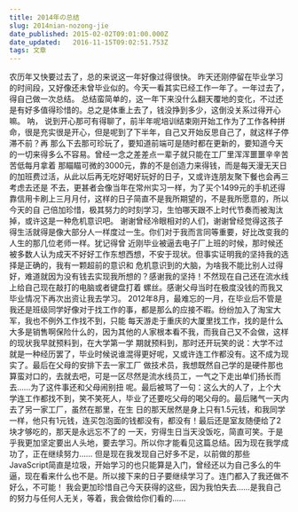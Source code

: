 ```yaml
---
title: 2014年の总结
slug: 2014nian-nozong-jie
date_published: 2015-02-02T09:01:00.000Z
date_updated:   2016-11-15T09:02:51.753Z
tags: 文章
---
```


农历年又快要过去了，总的来说这一年好像过得很快。
昨天还刚停留在毕业学习的时间段，又好像还未曾毕业似的。今天一看其实已经工作一年了。一年过去了，得自己做一次总结。
总结蛮简单的，这一年下来没什么翻天覆地的变化，不过还是有好多值得珍惜的。总之是体重上去了，钱没挣到多少，这倒没关系过得开心嘛。
呐， 说到开心那可有得聊了，前半年呢培训结束刚开始工作为了工作各种拼命，很是充实很是开心，但是呢到了下半年，自己又开始反思自己了，就这样子停滞不前？再 那么下去那可珍玩了，要知道前端可是随时都在更新的，要知道今天的一切来得多么不容易。曾经一念之差差点一辈子就只能在工厂里浑浑噩噩辛辛苦苦低每月拿着 那瞄瞄可微的3000元，靠的不是创造力来得钱，而是每天漫无天日的加班费过活，从此以后再无吃好喝好玩好的日子，又或许连朋友聚下餐也会再三考虑去还是 不去，更甚者会像当年在常州实习一样，为了买个1499元的手机还得靠信用卡刷上三月月付，这样的日子简直不是我所期望的，不是我所愿意的，所以今天的自 己倍加珍惜，极其努力的时刻学习，生怕哪天跟不上时代节奏而被淘汰掉，或许这是一种危机意识吧。
谢谢曾经冷眼相对的人们，谢谢曾经觉得这孩子得生活就得是像大部分人一样度过一生。你们对于我而言同等重要，好比改变我的人生的那几位老师一样。犹记得曾 近刚毕业被逼去电子厂上班的时候，那时候还被多数人认为成天不好好工作东想西想，不安于现状。但事实证明我的坚持我的选择是正确的，我有一颗超前的意识和 危机意识到的大脑，为啥我不能比别人过得好，难道就因为没有钱去实现我所想的？感谢我的坚持！不然现在自己还在流水线上给自己现在敲打的电脑或者键盘打着 螺丝。感谢父母当时在极度没钱的而我又毕业情况下再次出资让我去学习。
2012年8月，最难忘的一月，在毕业后不管是我还是班级同学好像对于找工作的事，都是那么的应接不暇。纷纷加入了淘宝大军，我也不例外工作找不到，只能 每天游走于重庆的大厦里找工作，找的是什么大多是销售啊保险什么的，因为其他的人家根本看不我，而我自己又不会做，这样的现状我早就预料到，在大学第一学 期就预料到，那时还开玩笑的说：大学不过就是一种经历罢了，毕业时候说谁混得更好呢，又或许连工作都没有。这不成为现实了。最后在父母的安排下去一家工厂 做技术员，我想既然自己学的是硬件那也算蛮对口的，去就去吧，可是一区尽然是流水线员工，一气之下走出单们扬长而去……为了这件事还和父母闹别扭 呢。最后被骂了一句：这么大的人了，上个大学连工作都找不到，笑不笑死人，毕业了还要吃父母的喝父母的。最后赌气一天内去了另一家工厂，虽然在那里，在生 日的那天居然是身上只有1.5元钱，和我同学一样，他只有1元钱，连买包泡面的钱都没有，都没有！最后还是室友随便给了2块才够吃的，那天是永远忘不了的 一天，穷得生日当天没饭吃，简直可笑。于是乎我更加坚定要出人头地，要去学习。所以你才能看见这篇总结。因为现在我学成功了，正在继续努力……
但是现在我发现自己好多不足，以前做的那些JavaScript简直是垃圾，开始学习的也只能算是入门，曾经还以为自己多么的牛逼，现在看来什么也不是。所以接下来的日子要继续学习了。连门都入了我还做不好么，不可能！
我会更加珍惜自己今天获得的这些，因为我怕失去……是我自己的努力与任何人无关，等着，我会做给你们看的……

